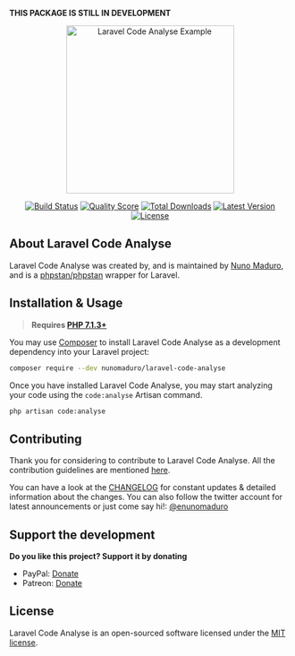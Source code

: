 **THIS PACKAGE IS STILL IN DEVELOPMENT**

<p align="center">
    <img src="https://raw.githubusercontent.com/nunomaduro/laravel-code-analyse/master/docs/example.png" alt="Laravel Code Analyse Example" height="300">
</p>

<p align="center">
  <a href="https://travis-ci.org/nunomaduro/laravel-code-analyse"><img src="https://img.shields.io/travis/nunomaduro/laravel-code-analyse/master.svg" alt="Build Status"></img></a>
  <a href="https://scrutinizer-ci.com/g/nunomaduro/laravel-code-analyse"><img src="https://img.shields.io/scrutinizer/g/nunomaduro/laravel-code-analyse.svg" alt="Quality Score"></img></a>
  <a href="https://packagist.org/packages/nunomaduro/laravel-code-analyse"><img src="https://poser.pugx.org/nunomaduro/laravel-code-analyse/d/total.svg" alt="Total Downloads"></a>
  <a href="https://packagist.org/packages/nunomaduro/laravel-code-analyse"><img src="https://poser.pugx.org/nunomaduro/laravel-code-analyse/v/stable.svg" alt="Latest Version"></a>
  <a href="https://packagist.org/packages/nunomaduro/laravel-code-analyse"><img src="https://poser.pugx.org/nunomaduro/laravel-code-analyse/license.svg" alt="License"></a>
</p>

## About Laravel Code Analyse

Laravel Code Analyse was created by, and is maintained by [Nuno Maduro](https://github.com/nunomaduro), and is a [phpstan/phpstan](https://github.com/phpstan/phpstan) wrapper for Laravel.

## Installation & Usage

> **Requires [PHP 7.1.3+](https://php.net/releases/)**

You may use [Composer](https://getcomposer.org) to install Laravel Code Analyse as a development dependency into your Laravel project:
```bash
composer require --dev nunomaduro/laravel-code-analyse
```

Once you have installed Laravel Code Analyse, you may start analyzing your code using the `code:analyse` Artisan command.
```bash
php artisan code:analyse
```

## Contributing

Thank you for considering to contribute to Laravel Code Analyse. All the contribution guidelines are mentioned [here](CONTRIBUTING.md).

You can have a look at the [CHANGELOG](CHANGELOG.md) for constant updates & detailed information about the changes. You can also follow the twitter account for latest announcements or just come say hi!: [@enunomaduro](https://twitter.com/enunomaduro)

## Support the development
**Do you like this project? Support it by donating**

- PayPal: [Donate](https://www.paypal.com/cgi-bin/webscr?cmd=_s-xclick&hosted_button_id=66BYDWAT92N6L)
- Patreon: [Donate](https://www.patreon.com/nunomaduro)

## License

Laravel Code Analyse is an open-sourced software licensed under the [MIT license](LICENSE.md).
